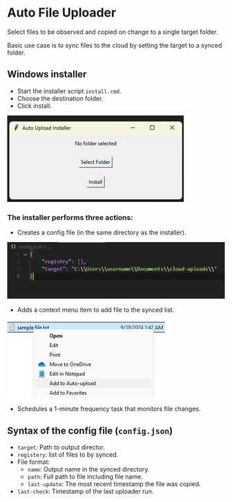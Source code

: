 # Auto File Uploader
Select files to be observed and copied on change to a single target folder.

Basic use case is to sync files to the cloud by setting the target to a synced folder.

## Windows installer
- Start the installer script `install.cmd`.
- Choose the destination folder.
- Click install.

![Installer](media/installer.png)

### The installer performs three actions:

- Creates a config file (in the same directory as the installer).

![config](media/config.png)

- Adds a context menu item to add file to the synced list.

![context-menu](media/context-menu.png)

- Schedules a 1-minute frequency task that monitors file changes.

## Syntax of the config file (`config.json`)
- `target`: Path to output director.
- `registery`: list of files to by synced.
- File format:
    - `name`: Output name in the synced directory.
    - `path`: Full path to file including file name.
    - `last-update`: The most recent timestamp the file was copied.
- `last-check`: Timestamp of the last uploader run.